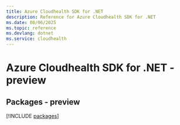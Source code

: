 ```yaml
---
title: Azure Cloudhealth SDK for .NET
description: Reference for Azure Cloudhealth SDK for .NET
ms.date: 08/06/2025
ms.topic: reference
ms.devlang: dotnet
ms.service: cloudhealth
---
```

# Azure Cloudhealth SDK for .NET - preview
## Packages - preview
[!INCLUDE [packages](cloudhealth-index.md)]